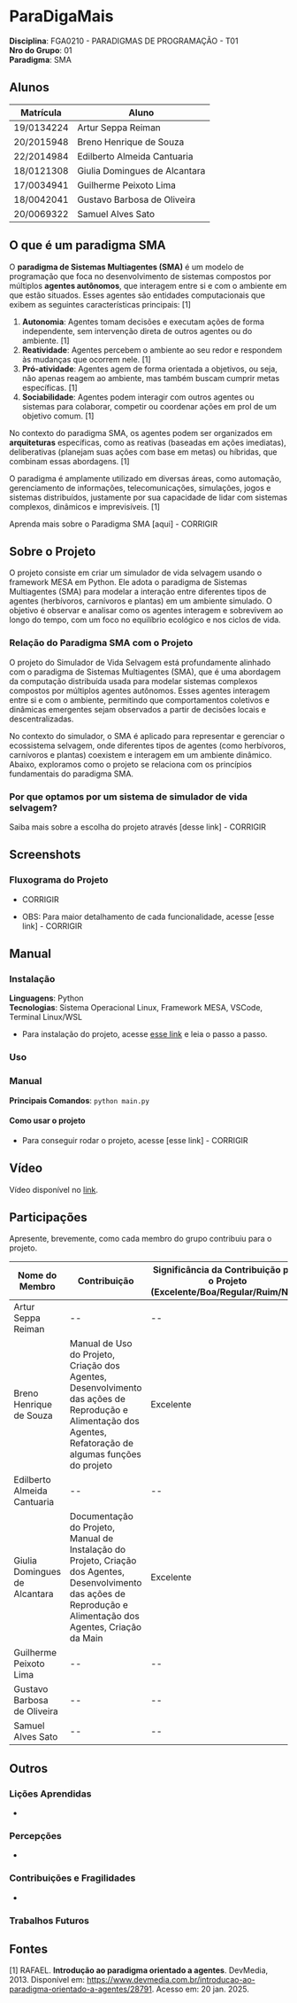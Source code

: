 # ParaDigaMais

**Disciplina**: FGA0210 - PARADIGMAS DE PROGRAMAÇÃO - T01 <br>
**Nro do Grupo**: 01<br>
**Paradigma**: SMA<br>

## Alunos

| Matrícula  | Aluno                          |
| ---------- | ------------------------------ |
| 19/0134224 | Artur Seppa Reiman             |
| 20/2015948 | Breno Henrique de Souza        |
| 22/2014984 | Edilberto Almeida Cantuaria    |
| 18/0121308 | Giulia Domingues de Alcantara  |
| 17/0034941 | Guilherme Peixoto Lima         |
| 18/0042041 | Gustavo Barbosa de Oliveira    |
| 20/0069322 | Samuel Alves Sato              |

## O que é um paradigma SMA

O **paradigma de Sistemas Multiagentes (SMA)** é um modelo de programação que foca no desenvolvimento de sistemas compostos por múltiplos **agentes autônomos**, que interagem entre si e com o ambiente em que estão situados. Esses agentes são entidades computacionais que exibem as seguintes características principais: [1]

1. **Autonomia**: Agentes tomam decisões e executam ações de forma independente, sem intervenção direta de outros agentes ou do ambiente. [1]
2. **Reatividade**: Agentes percebem o ambiente ao seu redor e respondem às mudanças que ocorrem nele. [1]
3. **Pró-atividade**: Agentes agem de forma orientada a objetivos, ou seja, não apenas reagem ao ambiente, mas também buscam cumprir metas específicas. [1]
4. **Sociabilidade**: Agentes podem interagir com outros agentes ou sistemas para colaborar, competir ou coordenar ações em prol de um objetivo comum. [1]

No contexto do paradigma SMA, os agentes podem ser organizados em **arquiteturas** específicas, como as reativas (baseadas em ações imediatas), deliberativas (planejam suas ações com base em metas) ou híbridas, que combinam essas abordagens. [1]

O paradigma é amplamente utilizado em diversas áreas, como automação, gerenciamento de informações, telecomunicações, simulações, jogos e sistemas distribuídos, justamente por sua capacidade de lidar com sistemas complexos, dinâmicos e imprevisíveis. [1]

Aprenda mais sobre o Paradigma SMA [aqui] - CORRIGIR

## Sobre o Projeto

O projeto consiste em criar um simulador de vida selvagem usando o framework MESA em Python. Ele adota o paradigma de Sistemas Multiagentes (SMA) para modelar a interação entre diferentes tipos de agentes (herbívoros, carnívoros e plantas) em um ambiente simulado. O objetivo é observar e analisar como os agentes interagem e sobrevivem ao longo do tempo, com um foco no equilíbrio ecológico e nos ciclos de vida.

### Relação do Paradigma SMA com o Projeto

O projeto do Simulador de Vida Selvagem está profundamente alinhado com o paradigma de Sistemas Multiagentes (SMA), que é uma abordagem da computação distribuída usada para modelar sistemas complexos compostos por múltiplos agentes autônomos. Esses agentes interagem entre si e com o ambiente, permitindo que comportamentos coletivos e dinâmicas emergentes sejam observados a partir de decisões locais e descentralizadas.

No contexto do simulador, o SMA é aplicado para representar e gerenciar o ecossistema selvagem, onde diferentes tipos de agentes (como herbívoros, carnívoros e plantas) coexistem e interagem em um ambiente dinâmico. Abaixo, exploramos como o projeto se relaciona com os princípios fundamentais do paradigma SMA.

### Por que optamos por um sistema de simulador de vida selvagem?

Saiba mais sobre a escolha do projeto através [desse link] - CORRIGIR

## Screenshots

### Fluxograma do Projeto
- CORRIGIR

- OBS: Para maior detalhamento de cada funcionalidade, acesse [esse link] - CORRIGIR

## Manual

### Instalação

**Linguagens**: Python<br>
**Tecnologias**: Sistema Operacional Linux, Framework MESA, VSCode, Terminal Linux/WSL<br>

- Para instalação do projeto, acesse [esse link](documentacao/passoapassoinstalacao.md) e leia o passo a passo.

### Uso

### Manual

**Principais Comandos**: `python main.py` 

#### Como usar o projeto

- Para conseguir rodar o projeto, acesse [esse link] - CORRIGIR

## Vídeo

Vídeo disponível no [link](https://youtu.be/W71J1-5DlYg).

## Participações

Apresente, brevemente, como cada membro do grupo contribuiu para o projeto.

| Nome do Membro | Contribuição | Significância da Contribuição para o Projeto (Excelente/Boa/Regular/Ruim/Nula) | Comprobatórios |
| -- | -- | -- | -- |
| Artur Seppa Reiman | -- | -- | -- | 
| Breno Henrique de Souza | Manual de Uso do Projeto, Criação dos Agentes, Desenvolvimento das ações de Reprodução e Alimentação dos Agentes, Refatoração de algumas funções do projeto | Excelente | [Manual de Uso](https://github.com/UnBParadigmas2024-2/2024.2-SMA-VidaSelvagem/commit/35baa78a23a9a179e1ecc2df33a72787e9ed7630); [Definição dos Agentes](https://github.com/UnBParadigmas2024-2/2024.2-SMA-VidaSelvagem/commit/986108e46cf2d828c3e9750a9c1d1c93482652eb) | 
| Edilberto Almeida Cantuaria | -- | -- | -- | 
| Giulia Domingues de Alcantara | Documentação do Projeto, Manual de Instalação do Projeto, Criação dos Agentes, Desenvolvimento das ações de Reprodução e Alimentação dos Agentes, Criação da Main| Excelente |  [Documentação Inicial + Manual de Instalação](https://github.com/UnBParadigmas2024-2/2024.2-SMA-VidaSelvagem/commit/af12e596d8228c0e7ec80b20a4e16542bf4a0e44); [Criação da Main](https://github.com/UnBParadigmas2024-2/2024.2-SMA-VidaSelvagem/commit/4b5d72f7187173a1eaa4a43e2c86521f7e36b5a4); [Definição dos Agentes](https://github.com/UnBParadigmas2024-2/2024.2-SMA-VidaSelvagem/commit/986108e46cf2d828c3e9750a9c1d1c93482652eb) | 
| Guilherme Peixoto Lima | -- | -- | -- |  
| Gustavo Barbosa de Oliveira | -- | -- | -- | 
| Samuel Alves Sato | -- | -- | -- | 

## Outros

### Lições Aprendidas

- 

### Percepções

- 

### Contribuições e Fragilidades

- 

### Trabalhos Futuros


## Fontes

[1] RAFAEL. **Introdução ao paradigma orientado a agentes**. DevMedia, 2013. Disponível em: <https://www.devmedia.com.br/introducao-ao-paradigma-orientado-a-agentes/28791>. Acesso em: 20 jan. 2025.
